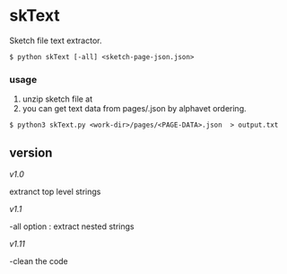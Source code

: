 # skText
Sketch file text extractor.

```
$ python skText [-all] <sketch-page-json.json>
```



### usage 

1. unzip sketch file at <work-dir>
2. you can get text data from pages/<page-data>.json by alphavet ordering.
 
 
```
$ python3 skText.py <work-dir>/pages/<PAGE-DATA>.json  > output.txt
```


## version

*v1.0*

extranct top level strings

*v1.1*

-all option : extract nested strings

*v1.11*

-clean the code





